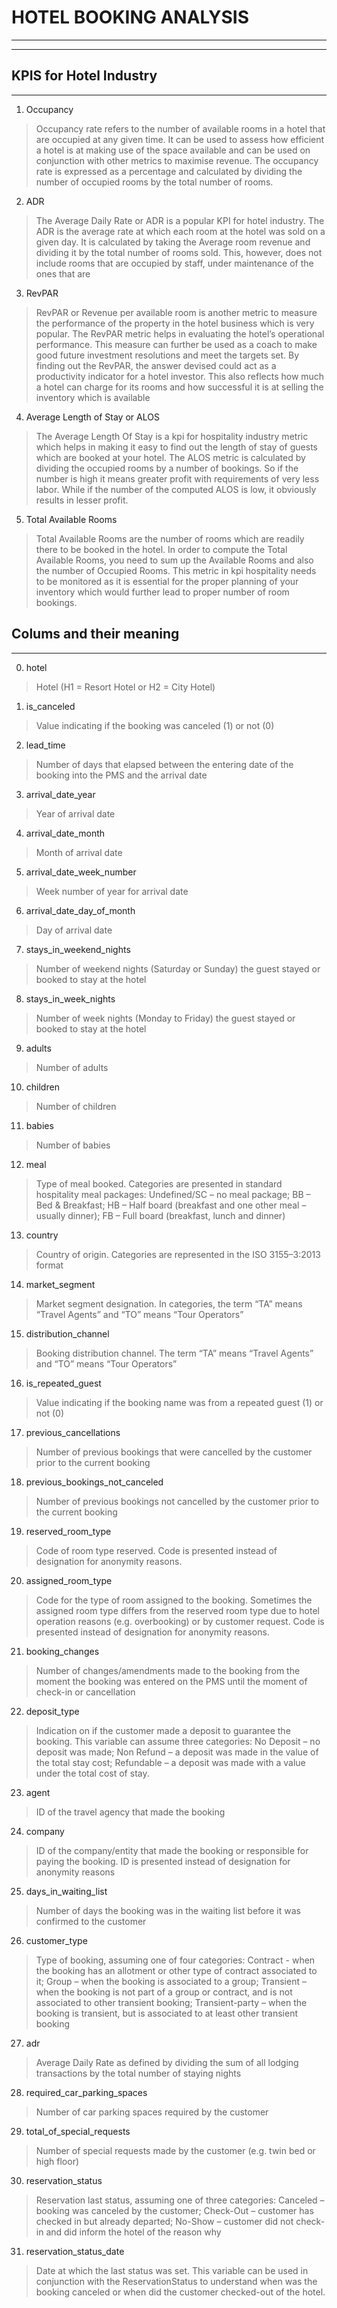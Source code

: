 # HOTEL BOOKING ANALYSIS
---
---
## **KPIS for Hotel Industry**

---
1.   Occupancy

>Occupancy rate refers to the number of available rooms in a hotel that are occupied at any given time. It can be used to assess how efficient a hotel is at making use of the space available and can be used on conjunction with other metrics to maximise revenue. The occupancy rate is expressed as a percentage and calculated by dividing the number of occupied rooms by the total number of rooms.


2.   ADR

> The Average Daily Rate or ADR is a popular KPI for hotel industry. The ADR is the average rate at which each room at the hotel was sold on a given day. It is calculated by taking the Average room revenue and dividing it by the total number of rooms sold.
This, however, does not include rooms that are occupied by staff, under maintenance of the ones that are

3.   RevPAR

>RevPAR or Revenue per available room is another metric to measure the performance of the property in the hotel business which is very popular. The RevPAR metric helps in evaluating the hotel’s operational performance. This measure can further be used as a coach to make good future investment resolutions and meet the targets set. By finding out the RevPAR, the answer devised could act as a productivity indicator for a hotel investor. This also reflects how much a hotel can charge for its rooms and how successful it is at selling the inventory which is available

4. Average Length of Stay or ALOS

>The Average Length Of Stay is a kpi for hospitality industry metric which helps in making it easy to find out the length of stay of guests which are booked at your hotel. The ALOS metric is calculated by dividing the occupied rooms by a number of bookings. So if the number is high it means greater profit with requirements of very less labor. While if the number of the computed ALOS is low, it obviously results in lesser profit.

5. Total Available Rooms

>Total Available Rooms are the number of rooms which are readily there to be booked in the hotel. In order to compute the Total Available Rooms, you need to sum up the Available Rooms and also the number of Occupied Rooms.
This metric in kpi hospitality needs to be monitored as it is essential for the proper planning of your inventory which would further lead to proper number of room bookings.

## **Colums and their meaning**
---
0. hotel 
>Hotel (H1 = Resort Hotel or H2 = City Hotel)

1. is_canceled
>Value indicating if the booking was canceled (1) or not (0)

2. lead_time
>Number of days that elapsed between the entering date of the booking into the PMS and the arrival date

3. arrival_date_year
>Year of arrival date

4. arrival_date_month
>Month of arrival date

5. arrival_date_week_number
>Week number of year for arrival date

6. arrival_date_day_of_month
>Day of arrival date

7. stays_in_weekend_nights
>Number of weekend nights (Saturday or Sunday) the guest stayed or booked to stay at the hotel

8. stays_in_week_nights
>Number of week nights (Monday to Friday) the guest stayed or booked to stay at the hotel

9. adults
>Number of adults

10. children
>Number of children

11. babies
>Number of babies

12. meal
>Type of meal booked. Categories are presented in standard hospitality meal packages: Undefined/SC – no meal package; BB – Bed & Breakfast; HB – Half board (breakfast and one other meal – usually dinner); FB – Full board (breakfast, lunch and dinner)

13. country
>Country of origin. Categories are represented in the ISO 3155–3:2013 format

14. market_segment
>Market segment designation. In categories, the term “TA” means “Travel Agents” and “TO” means “Tour Operators”

15. distribution_channel
>Booking distribution channel. The term “TA” means “Travel Agents” and “TO” means “Tour Operators”

16. is_repeated_guest
>Value indicating if the booking name was from a repeated guest (1) or not (0)

17. previous_cancellations
>Number of previous bookings that were cancelled by the customer prior to the current booking

18. previous_bookings_not_canceled
>Number of previous bookings not cancelled by the customer prior to the current booking

19. reserved_room_type
>Code of room type reserved. Code is presented instead of designation for anonymity reasons.

20. assigned_room_type
>Code for the type of room assigned to the booking. Sometimes the assigned room type differs from the reserved room type due to hotel operation reasons (e.g. overbooking) or by customer request. Code is presented instead of designation for anonymity reasons.

21. booking_changes
>Number of changes/amendments made to the booking from the moment the booking was entered on the PMS until the moment of check-in or cancellation

22. deposit_type
>Indication on if the customer made a deposit to guarantee the booking. This variable can assume three categories: No Deposit – no deposit was made; Non Refund – a deposit was made in the value of the total stay cost; Refundable – a deposit was made with a value under the total cost of stay.

23. agent
>ID of the travel agency that made the booking

24. company
>ID of the company/entity that made the booking or responsible for paying the booking. ID is presented instead of designation for anonymity reasons

25. days_in_waiting_list
>Number of days the booking was in the waiting list before it was confirmed to the customer

26. customer_type
>Type of booking, assuming one of four categories: Contract - when the booking has an allotment or other type of contract associated to it; Group – when the booking is associated to a group; Transient – when the booking is not part of a group or contract, and is not associated to other transient booking; Transient-party – when the booking is transient, but is associated to at least other transient booking

27. adr
>Average Daily Rate as defined by dividing the sum of all lodging transactions by the total number of staying nights

28. required_car_parking_spaces
>Number of car parking spaces required by the customer

29. total_of_special_requests
>Number of special requests made by the customer (e.g. twin bed or high floor)

30. reservation_status
>Reservation last status, assuming one of three categories: Canceled – booking was canceled by the customer; Check-Out – customer has checked in but already departed; No-Show – customer did not check-in and did inform the hotel of the reason why

31. reservation_status_date
>Date at which the last status was set. This variable can be used in conjunction with the ReservationStatus to understand when was the booking canceled or when did the customer checked-out of the hotel.


